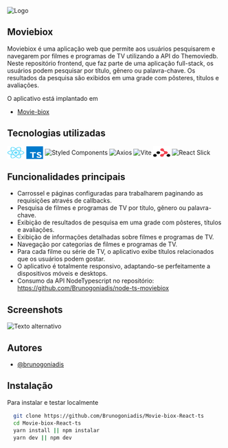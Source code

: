 ![Logo](https://raw.githubusercontent.com/Brunogoniadis/Movie-biox-React-ts/ffa100b9ca4d5ee321909cc1e8f57ccec77ab7c7/src/assets/Logo.svg)

## Moviebiox

Moviebiox é uma aplicação web que permite aos usuários pesquisarem e navegarem por filmes e programas de TV utilizando a API do Themoviedb. Neste repositório frontend, que faz parte de uma aplicação full-stack, os usuários podem pesquisar por título, gênero ou palavra-chave. Os resultados da pesquisa são exibidos em uma grade com pôsteres, títulos e avaliações.
 
O aplicativo está implantado em 
- [Movie-biox](https://movie-biox.vercel.app/)

## Tecnologias utilizadas
<div style="display: inline_block">
  <img align="center" alt="React" height="30" width="40" src="https://raw.githubusercontent.com/devicons/devicon/master/icons/react/react-original.svg">
  <img align="center" alt="TypeScript" height="30" width="40" src="https://raw.githubusercontent.com/devicons/devicon/master/icons/typescript/typescript-original.svg">
  <img align="center" alt="Styled Components" height="30" width="40" src="https://raw.githubusercontent.com/styled-components/brand/master/styled-components.svg">
  <img align="center" alt="Axios" height="30" width="40" src="https://axios-http.com/assets/logo.svg">
  <img align="center" alt="Vite" height="30" width="40" src="https://vitejs.dev/logo.svg">
  <img align="center" alt="React Router" height="30" width="40" src="https://raw.githubusercontent.com/devicons/devicon/master/icons/reactrouter/reactrouter-original.svg">
  <img align="center" alt="React Slick" height="30" width="40" src="https://encrypted-tbn0.gstatic.com/images?q=tbn:ANd9GcTpA7T7iAvJEwFPzoBjtj2pmSrrnm3LQZbUQEGDd5Iccg35nltxxPMFQ-humdRqlCbc8rU&usqp=CAU">
</div>

## Funcionalidades principais

* Carrossel e páginas configuradas para trabalharem paginando as requisições através de callbacks.
* Pesquisa de filmes e programas de TV por título, gênero ou palavra-chave.
* Exibição de resultados de pesquisa em uma grade com pôsteres, títulos e avaliações.
* Exibição de informações detalhadas sobre filmes e programas de TV.
* Navegação por categorias de filmes e programas de TV.
* Para cada filme ou série de TV, o aplicativo exibe títulos relacionados que os usuários podem gostar.
* O aplicativo é totalmente responsivo, adaptando-se perfeitamente a dispositivos móveis e desktops.
* Consumo da API NodeTypescript no repositório:
https://github.com/Brunogoniadis/node-ts-moviebiox



## Screenshots

![Texto alternativo](https://i.imgur.com/FD0rc1c.png)


## Autores

- [@brunogoniadis](https://www.github.com/Brunogoniadis)


## Instalação

Para instalar e testar localmente 

```bash
  git clone https://github.com/Brunogoniadis/Movie-biox-React-ts
  cd Movie-biox-React-ts
  yarn install || npm instalar
  yarn dev || npm dev
```
    


